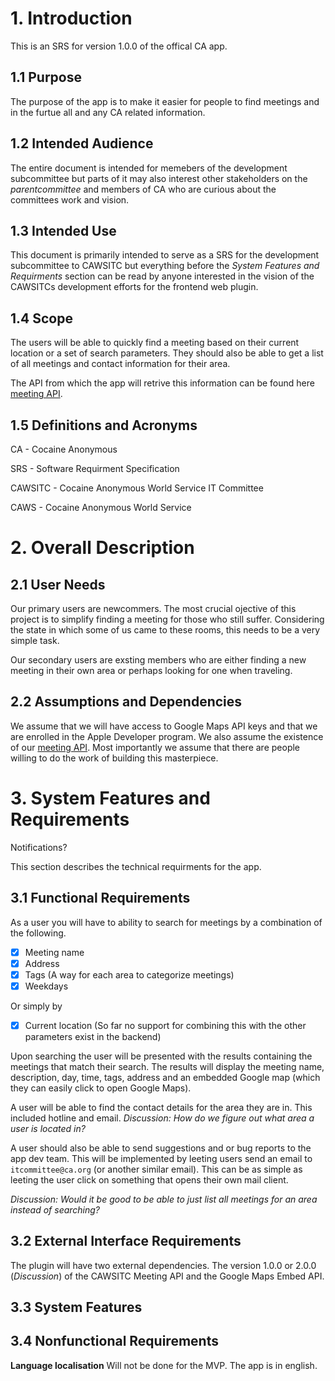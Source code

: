 # 1. Introduction
This is an SRS for version 1.0.0 of the offical CA app.

## 1.1 Purpose
The purpose of the app is to make it easier for people to find meetings and in the furtue all and any CA related information.

## 1.2 Intended Audience
The entire document is intended for memebers of the development subcommittee but parts of it may also interest other stakeholders on the *parentcommittee* and members of CA who are curious about the committees work and vision.

## 1.3 Intended Use
This document is primarily intended to serve as a SRS for the development subcommittee to CAWSITC but everything before the *System Features and Requirments* section can be read by anyone interested in the vision of the CAWSITCs development efforts for the frontend web plugin.

## 1.4 Scope

The users will be able to quickly find a meeting based on their current location or a set of search parameters. They should also be able to get a list of all meetings and contact information for their area.

The API from which the app will retrive this information can be found here [meeting API](https://github.com/CAWSCIT/caws-api).

## 1.5 Definitions and Acronyms
CA - Cocaine Anonymous

SRS - Software Requirment Specification

CAWSITC - Cocaine Anonymous World Service IT Committee

CAWS - Cocaine Anonymous World Service

# 2. Overall Description

## 2.1 User Needs
Our primary users are newcommers. The most crucial ojective of this project is to simplify finding a meeting for those who still suffer. Considering the state in which some of us came to these rooms, this needs to be a very simple task.

Our secondary users are exsting members who are either finding a new meeting in their own area or perhaps looking for one when traveling.

## 2.2 Assumptions and Dependencies

We assume that we will have access to Google Maps API keys and that we are enrolled in the Apple Developer program.
We also assume the existence of our [meeting API](https://github.com/CAWSCIT/caws-api). Most importantly we assume that there are people willing to do the work of building this masterpiece.

# 3. System Features and Requirements

Notifications?

This section describes the technical requirments for the app.

## 3.1 Functional Requirements
As a user you will have to ability to search for meetings by a combination of the following.
- [x] Meeting name
- [x] Address
- [x] Tags (A way for each area to categorize meetings)
- [x] Weekdays

Or simply by

- [x] Current location (So far no support for combining this with the other parameters exist in the backend)

Upon searching the user will be presented with the results containing the meetings that match their search. The results will display the meeting name, description, day, time, tags, address and an embedded Google map (which they can easily click to open Google Maps).

A user will be able to find the contact details for the area they are in. This included hotline and email.
*Discussion: How do we figure out what area a user is located in?*

A user should also be able to send suggestions and or bug reports to the app dev team. This will be implemented by leeting users send an email to `itcommittee@ca.org` (or another similar email). This can be as simple as leeting the user click on something that opens their own mail client.

*Discussion: Would it be good to be able to just list all meetings for an area instead of searching?*

## 3.2 External Interface Requirements
The plugin will have two external dependencies. The version 1.0.0 or 2.0.0 (*Discussion*) of the CAWSITC Meeting API and the Google Maps Embed API.

## 3.3 System Features

## 3.4 Nonfunctional Requirements

__Language localisation__
Will not be done for the MVP. The app is in english.

